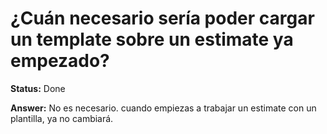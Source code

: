# ¿Cuán necesario sería poder cargar un template sobre un estimate ya empezado? 

**Status:** Done

**Answer:** No es necesario. cuando empiezas a trabajar un estimate con un plantilla, ya no cambiará.


